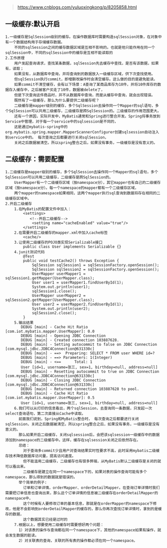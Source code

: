 
>https://www.cnblogs.com/yuluoxingkong/p/8205858.html

## 一级缓存:默认开启
    
    1.一级缓存是SqlSession级别的缓存。在操作数据库时需要构造sqlSession对象，在对象中有一个数据结构用于存储缓存数据。
        不同的sqlSession之间的缓存数据区域是互相不影响的。也就是他只能作用在同一个sqlSession中，不同的sqlSession中的缓存是互相不能读取的
    2.工作原理
        用户发起查询请求，查找某条数据，sqlSession先去缓存中查找，是否有该数据，如果有，读取；
        如果没有，从数据库中查询，并将查询到的数据放入一级缓存区域，供下次查找使用。
        但sqlSession执行commit，即增删改操作时会清空缓存。这么做的目的是避免脏读。
        如果commit不清空缓存，会有以下场景：A查询了某商品库存为10件，并将10件库存的数据存入缓存中，之后被客户买走了10件，数据被delete了，
        但是下次查询这件商品时，并不从数据库中查询，而是从缓存中查询，就会出现错误。
        既然有了一级缓存，那么为什么要提供二级缓存呢？
        二级缓存是mapper级别的缓存，多个SqlSession去操作同一个Mapper的sql语句，多个SqlSession可以共用二级缓存，二级缓存是跨SqlSession的。二级缓存的作用范围更大。
        还有一个原因，实际开发中，MyBatis通常和Spring进行整合开发。Spring将事务放到Service中管理，对于每一个service中的sqlsession是不同的，
        这是通过mybatis-spring中的org.mybatis.spring.mapper.MapperScannerConfigurer创建sqlsession自动注入到service中的。 每次查询之后都要进行关闭sqlSession，
        关闭之后数据被清空。所以spring整合之后，如果没有事务，一级缓存是没有意义的。
    
## 二级缓存：需要配置
    
    1.二级缓存是mapper级别的缓存，多个SqlSession去操作同一个Mapper的sql语句，多个SqlSession可以共用二级缓存，二级缓存是跨SqlSession的。
        UserMapper有一个二级缓存区域（按namespace分），其它mapper也有自己的二级缓存区域（按namespace分）。每一个namespace的mapper都有一个二级缓存区域，
        两个mapper的namespace如果相同，这两个mapper执行sql查询到数据将存在相同的二级缓存区域中。
    2.开启二级缓存
        1.在MyBatis的配置文件中加入：
            <settings>    
               <!--开启二级缓存-->    
                <setting name="cacheEnabled" value="true"/>    
            </settings>
        2.在需要开启二级缓存的mapper.xml中加入cache标签
            <cache/>
        3.让使用二级缓存的POJO类实现Serializable接口
            public class User implements Serializable {}
        4.junit测试代码
            @Test  
            public void testCache2() throws Exception {  
                SqlSession sqlSession1 = sqlSessionFactory.openSession();  
                SqlSession sqlSession2 = sqlSessionFactory.openSession();  
                UserMapper userMapper1 = sqlSession1.getMapper(UserMapper.class);  
                User user1 = userMapper1.findUserById(1);  
                System.out.println(user1);  
                sqlSession1.close();  
                UserMapper userMapper2 = sqlSession2.getMapper(UserMapper.class);  
                User user2 = userMapper2.findUserById(1);  
                System.out.println(user2);  
                sqlSession2.close();  
            }
        5.输出结果
           DEBUG [main] - Cache Hit Ratio [com.iot.mybatis.mapper.UserMapper]: 0.0  
           DEBUG [main] - Opening JDBC Connection  
           DEBUG [main] - Created connection 103887628.  
           DEBUG [main] - Setting autocommit to false on JDBC Connection [com.mysql.jdbc.JDBC4Connection@631330c]  
           DEBUG [main] - ==>  Preparing: SELECT * FROM user WHERE id=?   
           DEBUG [main] - ==> Parameters: 1(Integer)  
           DEBUG [main] - <==      Total: 1  
           User [id=1, username=张三, sex=1, birthday=null, address=null]  
           DEBUG [main] - Resetting autocommit to true on JDBC Connection [com.mysql.jdbc.JDBC4Connection@631330c]  
           DEBUG [main] - Closing JDBC Connection [com.mysql.jdbc.JDBC4Connection@631330c]  
           DEBUG [main] - Returned connection 103887628 to pool.  
           DEBUG [main] - Cache Hit Ratio [com.iot.mybatis.mapper.UserMapper]: 0.5  
           User [id=1, username=张三, sex=1, birthday=null, address=null]
        6.我们可以从打印的信息看出，两个sqlSession，去查询同一条数据，只发起一次select查询语句，第二次直接从Cache中读取。
          前面我们说到，Spring和MyBatis整合时， 每次查询之后都要进行关闭sqlSession，关闭之后数据被清空。所以spring整合之后，如果没有事务，一级缓存是没有意义的。
          那么如果开启二级缓存，关闭sqlsession后，会把该sqlsession一级缓存中的数据添加到namespace的二级缓存中。这样，缓存在sqlsession关闭之后依然存在。
          总结：
            对于查询多commit少且用户对查询结果实时性要求不高，此时采用mybatis二级缓存技术降低数据库访问量，提高访问速度。
            但不能滥用二级缓存，二级缓存也有很多弊端，从MyBatis默认二级缓存是关闭的就可以看出来。
            二级缓存是建立在同一个namespace下的，如果对表的操作查询可能有多个namespace，那么得到的数据就是错误的。
          举个简单的例子:
            订单和订单详情，orderMapper、orderDetailMapper。在查询订单详情时我们需要把订单信息也查询出来，那么这个订单详情的信息被二级缓存在orderDetailMapper的namespace中，
            这个时候有人要修改订单的基本信息，那就是在orderMapper的namespace下修改，他是不会影响到orderDetailMapper的缓存的，那么你再次查找订单详情时，拿到的是缓存的数据，
            这个数据其实已经是过时的
        7.根据以上，想要使用二级缓存时需要想好两个问题：
          1）对该表的操作与查询都在同一个namespace下，其他的namespace如果有操作，就会发生数据的脏读。
          2）对关联表的查询，关联的所有表的操作都必须在同一个namespace。

